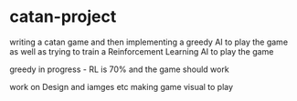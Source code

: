 # catan-project

writing a catan game and then implementing a greedy AI to play the game as well as trying to train a Reinforcement Learning AI to play the game

greedy in progress - RL is 70% and the game should work

work on Design and iamges etc making game visual to play